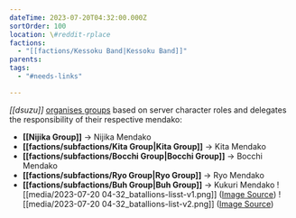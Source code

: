 ```yaml
---
dateTime: 2023-07-20T04:32:00.000Z
sortOrder: 100
location: \#reddit-rplace
factions:
  - "[[factions/Kessoku Band|Kessoku Band]]"
parents: 
tags:
  - "#needs-links"

---
```

*[[dsuzu]]* [organises groups](discord://discord.com/channels/1093664259273130084/1131230952119615600/1131443390433734786) based on server character roles and delegates the responsibility of their respective mendako:
- **[[Nijika Group]]** -> Nijika Mendako
- **[[factions/subfactions/Kita Group|Kita Group]]** -> Kita Mendako
- **[[factions/subfactions/Bocchi Group|Bocchi Group]]** -> Bocchi Mendako
- **[[factions/subfactions/Ryo Group|Ryo Group]]** -> Ryo Mendako
- **[[factions/subfactions/Buh Group|Buh Group]]** -> Kukuri Mendako
![[media/2023-07-20 04-32_batallions-lisst-v1.png]]
([Image Source](discord://discord.com/channels/1093664259273130084/1131230952119615600/1131443390433734786))
![[media/2023-07-20 04-32_batallions-list-v2.png]]
([Image Source](discord://discord.com/channels/1093664259273130084/1131230952119615600/1131468498430861312))
